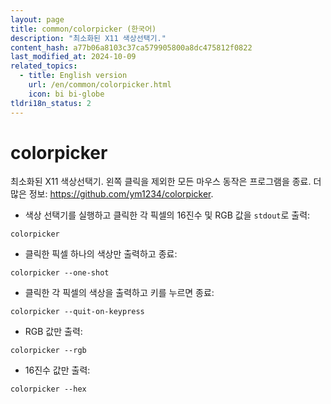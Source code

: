 ```yaml
---
layout: page
title: common/colorpicker (한국어)
description: "최소화된 X11 색상선택기."
content_hash: a77b06a8103c37ca579905800a8dc475812f0822
last_modified_at: 2024-10-09
related_topics:
  - title: English version
    url: /en/common/colorpicker.html
    icon: bi bi-globe
tldri18n_status: 2
---
```

# colorpicker

최소화된 X11 색상선택기.
왼쪽 클릭을 제외한 모든 마우스 동작은 프로그램을 종료.
더 많은 정보: <https://github.com/ym1234/colorpicker>.

- 색상 선택기를 실행하고 클릭한 각 픽셀의 16진수 및 RGB 값을 `stdout`로 출력:

`colorpicker`

- 클릭한 픽셀 하나의 색상만 출력하고 종료:

`colorpicker --one-shot`

- 클릭한 각 픽셀의 색상을 출력하고 키를 누르면 종료:

`colorpicker --quit-on-keypress`

- RGB 값만 출력:

`colorpicker --rgb`

- 16진수 값만 출력:

`colorpicker --hex`
